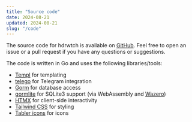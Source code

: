 ```yaml
---
title: "Source code"
date: 2024-08-21
updated: 2024-08-21
slug: "/code"
---
```


The source code for hdrwtch is available on [GitHub](https://github.com/Xe/x/tree/master/cmd/hdrwtch). Feel free to open an issue or a pull request if you have any questions or suggestions.

The code is written in Go and uses the following libraries/tools:

- [Templ](https://templ.guide) for templating
- [telego](https://pkg.go.dev/github.com/mymmrac/telego) for Telegram integration
- [Gorm](https://gorm.io) for database access
- [gormlite](https://pkg.go.dev/github.com/ncruces/go-sqlite3/gormlite) for SQLite3 support (via WebAssembly and [Wazero](https://wazero.io/))
- [HTMX](https://htmx.org) for client-side interactivity
- [Tailwind CSS](https://tailwindcss.com) for styling
- [Tabler icons](https://tablericons.com) for icons
